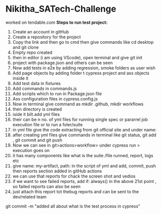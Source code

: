 # Nikitha_SATech-Challenge
worked on tendable.com
**Steps to run test project:**
1. Create an account in gitHub
2. Create a repository for the project
3. Copy the link and then go to cmd then give commands like cd desktop and git clone
4. Empty repo created
5. then in editor (i am using VScode), open terminal and give git init
6. project with package.json and others can be seen
7. Now add tests in e2e by adding regression, smoke folders as user wish
8. Add page objects by adding folder t cypress project and ass objects inside it
9. Add test data in fixtures
10. Add commands in commands.js
11. Add scripts which to run in Package.json file
12. Ass configuration files in cypress.config.js
13. Now in terminal give command as mkdir .github, mkdir workflows
14. then directory is created
15. iside it bilt.add yml files
16. their can be n no. of yml files for running single spec or pararrel job execution file or to run a foler/suite
17. in yml file give the code extracting from git official site and under name: <name of the built file>
18. after creating yml files give commands in terminal like git status, git add <path of the built file>, git commit and git push
19. Now we can see in git>actions>workflow> under cypress run > execution goes on
20. it has many components like what is the suite /file runned, report, logs etc
21. give name: my-artifact, path: <path of the artifact> in the script of yml and add, commit, push then reports section added in gitHub actions
22. we can use that reports for chack the screen shot and vedios
23. if we want to see failed reports, add if: always() in the above 21st point , so failed reports can also be seen
24. just attach this report tot thebug reports and can be sent to the dev/related team
 

git commit -m "added all about what is the test process in cypress"
